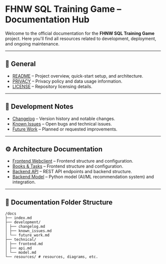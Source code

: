 # FHNW SQL Training Game – Documentation Hub

Welcome to the official documentation for the **FHNW SQL Training Game** project. Here you'll find all resources related
to development, deployment, and ongoing maintenance.

---

## 📘 General

- [README](../README.md) – Project overview, quick-start setup, and architecture.
- [PRIVACY](../PRIVACY.md) – Privacy policy and data usage information.
- [LICENSE](../LICENSE) – Repository licensing details.

---

## 🚀 Development Notes

- [Changelog](development/changelog.md) – Version history and notable changes.
- [Known Issues](development/known_issues.md) – Open bugs and technical issues.
- [Future Work](development/future_work.md) – Planned or requested improvements.

---

## ⚙️ Architecture Documentation

- [Frontend Webclient](architecture/frontend.md) – Frontend structure and configuration.
- [Books & Tasks](architecture/books_and_tasks.md) – Frontend structure and configuration.
- [Backend API](architecture/api.md) – REST API endpoints and backend structure.
- [Backend Model](architecture/model.md) – Python model (AI/ML recommendation system) and integration.

---

## 📂 Documentation Folder Structure

```
/docs
├── index.md
├── development/
│ ├── changelog.md
│ ├── known_issues.md
│ └── future_work.md
├── technical/
│ ├── frontend.md
│ ├── api.md
│ └── model.md
└── resources/ # resources, diagrams, etc.
```